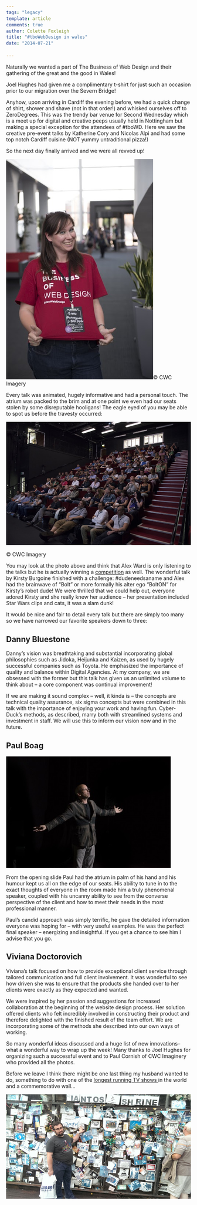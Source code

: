 ```yaml
---
tags: "legacy"
template: article 
comments: true 
author: Colette Foxleigh
title: "#tboWebDesign in wales"
date: "2014-07-21"

---
```


Naturally we wanted a part of The Business of Web Design and their gathering of the great and the good in Wales!
<!-- end -->

Joel Hughes had given me a complimentary t-shirt for just such an occasion  prior to our migration over the Severn Bridge!

Anyhow, upon arriving in Cardiff the evening before, we had a quick change of shirt, shower and shave (not in that order!) and whisked ourselves off to ZeroDegrees. This was the trendy bar venue for Second Wednesday which is a meet up for digital and creative peeps usually held in Nottingham but making a special exception for the attendees of #tboWD. Here we saw the creative pre-event talks by Katherine Cory and Nicolas Alpi and had some top notch Cardiff cuisine (NOT yummy untraditional pizza!)

So the next day finally arrived and we were all revved up!

![image4](images/image4.jpg)© CWC Imagery

 

Every talk was animated, hugely informative and had a personal touch. The atrium was packed to the brim and at one point we even had our seats stolen by some disreputable hooligans! The eagle eyed of you may be able to spot us before the travesty occurred:

![image5](images/image5.jpg)

© CWC Imagery

 You may look at the photo above and think that Alex Ward is only listening to the talks but he is actually winning a [competition](http://www.kirstyburgoine.co.uk/dudeneedsaname-competition-winner/) as well. The wonderful talk by Kirsty Burgoine finished with a challenge: #dudeneedsaname and Alex had the brainwave of “Bolt” or more formally his alter ego “BoltON” for Kirsty’s robot dude! We were thrilled that we could help out, everyone adored Kirsty and she really knew her audience – her presentation included Star Wars clips and cats, it was a slam dunk!

It would be nice and fair to detail every talk but there are simply too many so we have narrowed our favorite speakers down to three:

## Danny Bluestone

Danny’s vision was breathtaking and substantial incorporating global philosophies such as Jidoka, Heijunka and Kaizen, as used by hugely successful companies such as Toyota. He emphasized the importance of quality and balance within Digital Agencies. At my company, we are obsessed with the former but this talk has given us an unlimited volume to think about – a core component was continual improvement!

If we are making it sound complex – well, it kinda is – the concepts are technical quality assurance, six sigma concepts but were combined in this talk with the importance of enjoying your work and having fun. Cyber-Duck’s methods, as described, marry both with streamlined systems and investment in staff. We will use this to inform our vision now and in the future.

## Paul Boag

![image7-449x304](images/image7-449x304.jpg)

From the opening slide Paul had the atrium in palm of his hand and his humour kept us all on the edge of our seats. His ability to tune in to the exact thoughts of everyone in the room made him a truly phenomenal speaker, coupled with his uncanny ability to see from the converse perspective of the client and how to meet their needs in the most professional manner.

Paul’s candid approach was simply terrific, he gave the detailed information everyone was hoping for – with very useful examples. He was the perfect final speaker – energizing and insightful. If you get a chance to see him I advise that you go.

## Viviana Doctorovich

Viviana’s talk focused on how to provide exceptional client service through tailored communication and full client involvement. It was wonderful to see how driven she was to ensure that the products she handed over to her clients were exactly as they expected and wanted.

We were inspired by her passion and suggestions for increased collaboration at the beginning of the website design process. Her solution offered clients who felt incredibly involved in constructing their product and therefore delighted with the finished result of the team effort. We are incorporating some of the methods she described into our own ways of working.

So many wonderful ideas discussed and a huge list of new innovations– what a wonderful way to wrap up the week! Many thanks to Joel Hughes for organizing such a successful event and to Paul Cornish of CWC Imaginery who provided all the photos.

Before we leave I think there might be one last thing my husband wanted to do, something to do with one of the [longest running TV shows ](http://www.bbc.co.uk/doctorwho)in the world and a commemorative wall…

![Alex stood outside Ianjo Jones' shrine in Cardiff.](images/IMG_20140719_150804.jpg)
